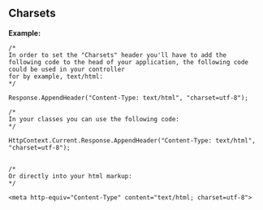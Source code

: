 Charsets
-------

**Example:**


	/*
    In order to set the "Charsets" header you'll have to add the 
    following code to the head of your application, the following code could be used in your controller 
    for by example, text/html:
    */
    
    Response.AppendHeader("Content-Type: text/html", "charset=utf-8"); 
    
	/*
	In your classes you can use the following code:
	*/
	
	HttpContext.Current.Response.AppendHeader("Content-Type: text/html", "charset=utf-8"); 
	

	/*
	Or directly into your html markup:
	*/
	
	<meta http-equiv="Content-Type" content="text/html; charset=utf-8">
	


	